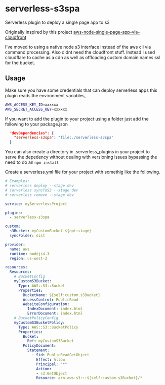 # serverless-s3spa
Serverless plugin to deploy a single page app to s3

Originally inspired by this project [aws-node-single-page-app-via-cloudfront](https://github.com/serverless/examples/tree/master/aws-node-single-page-app-via-cloudfront)

I've moved to using a native node s3 interface instead of the aws cli via command processing.  Also didnt need the cloudfront stuff.  Instead I used cloudflare to cache as a cdn as well as offloading custom domain names ssl for the bucket.

## Usage

Make sure you have some credentials that can deploy serverless apps this plugin reads the environment variables,

``` bash 
AWS_ACCESS_KEY_ID=xxxxxx
AWS_SECRET_ACCESS_KEY=xxxxxx
```

If you want to add the plugin to your project using a folder just add the following to your package.json

``` json
  "devDependencies": {
    "serverless-s3spa": "file:./serverless-s3spa"
  }
```

You can also create a directory in .serverless_plugins in your project to serve the depedency without dealing with versioning issues bypassing the need to do an `npm install` 

Create a serverless.yml file for your project with somethig like the following.

``` yaml
# Examples:
# serverless deploy --stage dev
# serverless syncToS3 --stage dev
# serverless remove --stage dev

service: myServerlessProject

plugins:
  - serverless-s3spa

custom:
  s3Bucket: myCustomBucket-${opt:stage}
  syncFolder: dist

provider:
  name: aws
  runtime: nodejs4.3
  region: us-west-2

resources:
  Resources:
    # BucketConfig
    myCustomS3Bucket:
      Type: AWS::S3::Bucket
      Properties:
        BucketName: ${self:custom.s3Bucket}
        AccessControl: PublicRead
        WebsiteConfiguration:
          IndexDocument: index.html
          ErrorDocument: index.html
    # BucketPolicyConfig
    myCustomS3BucketPolicy:
      Type: AWS::S3::BucketPolicy
      Properties:
        Bucket:
          Ref: myCustomS3Bucket
        PolicyDocument:
          Statement:
            - Sid: PublicReadGetObject
              Effect: Allow
              Principal: "*"
              Action:
              - s3:GetObject
              Resource: arn:aws:s3:::${self:custom.s3Bucket}/*
```